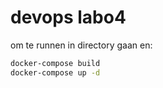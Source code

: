 # devops labo4 
om te runnen
in directory gaan en:
```bash
docker-compose build
docker-compose up -d
```
